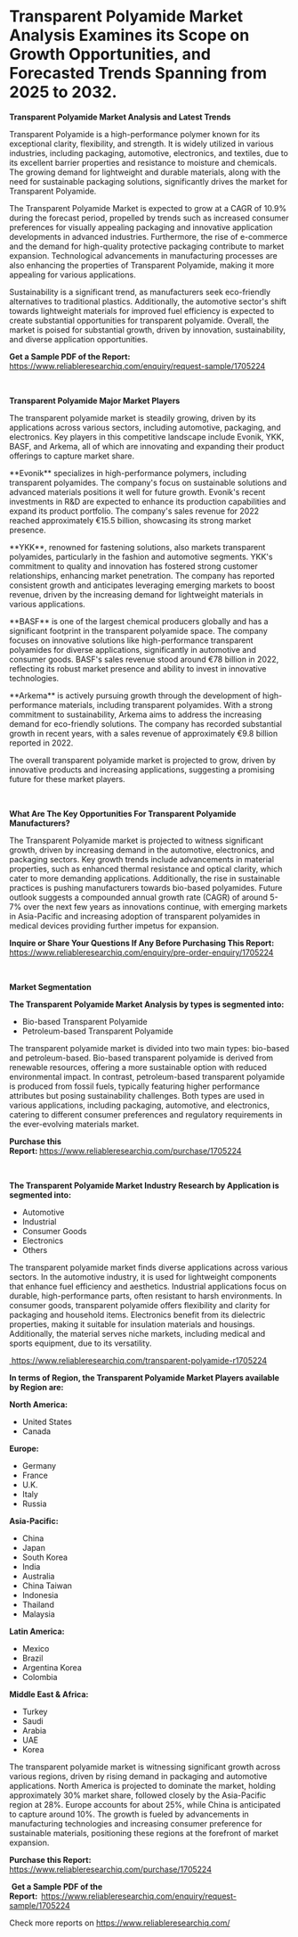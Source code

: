 <p><h1>Transparent Polyamide Market Analysis Examines its Scope on Growth Opportunities, and Forecasted Trends Spanning from 2025 to 2032.</h1></p><p><strong>Transparent Polyamide Market Analysis and Latest Trends</strong></p>
<p><p>Transparent Polyamide is a high-performance polymer known for its exceptional clarity, flexibility, and strength. It is widely utilized in various industries, including packaging, automotive, electronics, and textiles, due to its excellent barrier properties and resistance to moisture and chemicals. The growing demand for lightweight and durable materials, along with the need for sustainable packaging solutions, significantly drives the market for Transparent Polyamide.</p><p>The Transparent Polyamide Market is expected to grow at a CAGR of 10.9% during the forecast period, propelled by trends such as increased consumer preferences for visually appealing packaging and innovative application developments in advanced industries. Furthermore, the rise of e-commerce and the demand for high-quality protective packaging contribute to market expansion. Technological advancements in manufacturing processes are also enhancing the properties of Transparent Polyamide, making it more appealing for various applications.</p><p>Sustainability is a significant trend, as manufacturers seek eco-friendly alternatives to traditional plastics. Additionally, the automotive sector's shift towards lightweight materials for improved fuel efficiency is expected to create substantial opportunities for transparent polyamide. Overall, the market is poised for substantial growth, driven by innovation, sustainability, and diverse application opportunities.</p></p>
<p><strong>Get a Sample PDF of the Report:&nbsp;</strong> <a href="https://www.reliableresearchiq.com/enquiry/request-sample/1705224?utm_campaign=3068&utm_medium=2&utm_source=Github&utm_content=ia&utm_term=30032025&utm_id=transparent-polyamide">https://www.reliableresearchiq.com/enquiry/request-sample/1705224</a></p>
<p>&nbsp;</p>
<p><strong>Transparent Polyamide Major Market Players</strong></p>
<p><p>The transparent polyamide market is steadily growing, driven by its applications across various sectors, including automotive, packaging, and electronics. Key players in this competitive landscape include Evonik, YKK, BASF, and Arkema, all of which are innovating and expanding their product offerings to capture market share.</p><p>**Evonik** specializes in high-performance polymers, including transparent polyamides. The company's focus on sustainable solutions and advanced materials positions it well for future growth. Evonik's recent investments in R&D are expected to enhance its production capabilities and expand its product portfolio. The company's sales revenue for 2022 reached approximately €15.5 billion, showcasing its strong market presence.</p><p>**YKK**, renowned for fastening solutions, also markets transparent polyamides, particularly in the fashion and automotive segments. YKK's commitment to quality and innovation has fostered strong customer relationships, enhancing market penetration. The company has reported consistent growth and anticipates leveraging emerging markets to boost revenue, driven by the increasing demand for lightweight materials in various applications.</p><p>**BASF** is one of the largest chemical producers globally and has a significant footprint in the transparent polyamide space. The company focuses on innovative solutions like high-performance transparent polyamides for diverse applications, significantly in automotive and consumer goods. BASF's sales revenue stood around €78 billion in 2022, reflecting its robust market presence and ability to invest in innovative technologies.</p><p>**Arkema** is actively pursuing growth through the development of high-performance materials, including transparent polyamides. With a strong commitment to sustainability, Arkema aims to address the increasing demand for eco-friendly solutions. The company has recorded substantial growth in recent years, with a sales revenue of approximately €9.8 billion reported in 2022.</p><p>The overall transparent polyamide market is projected to grow, driven by innovative products and increasing applications, suggesting a promising future for these market players.</p></p>
<p>&nbsp;</p>
<p><strong>What Are The Key Opportunities For Transparent Polyamide Manufacturers?</strong></p>
<p><p>The Transparent Polyamide market is projected to witness significant growth, driven by increasing demand in the automotive, electronics, and packaging sectors. Key growth trends include advancements in material properties, such as enhanced thermal resistance and optical clarity, which cater to more demanding applications. Additionally, the rise in sustainable practices is pushing manufacturers towards bio-based polyamides. Future outlook suggests a compounded annual growth rate (CAGR) of around 5-7% over the next few years as innovations continue, with emerging markets in Asia-Pacific and increasing adoption of transparent polyamides in medical devices providing further impetus for expansion.</p></p>
<p><strong>Inquire or Share Your Questions If Any Before Purchasing This Report:</strong> <a href="https://www.reliableresearchiq.com/enquiry/pre-order-enquiry/1705224?utm_campaign=3068&utm_medium=2&utm_source=Github&utm_content=ia&utm_term=30032025&utm_id=transparent-polyamide">https://www.reliableresearchiq.com/enquiry/pre-order-enquiry/1705224</a></p>
<p>&nbsp;</p>
<p><strong>Market Segmentation</strong></p>
<p><strong>The Transparent Polyamide Market Analysis by types is segmented into:</strong></p>
<p><ul><li>Bio-based Transparent Polyamide</li><li>Petroleum-based Transparent Polyamide</li></ul></p>
<p><p>The transparent polyamide market is divided into two main types: bio-based and petroleum-based. Bio-based transparent polyamide is derived from renewable resources, offering a more sustainable option with reduced environmental impact. In contrast, petroleum-based transparent polyamide is produced from fossil fuels, typically featuring higher performance attributes but posing sustainability challenges. Both types are used in various applications, including packaging, automotive, and electronics, catering to different consumer preferences and regulatory requirements in the ever-evolving materials market.</p></p>
<p><strong>Purchase this Report:&nbsp;</strong><a href="https://www.reliableresearchiq.com/purchase/1705224?utm_campaign=3068&utm_medium=2&utm_source=Github&utm_content=ia&utm_term=30032025&utm_id=transparent-polyamide">https://www.reliableresearchiq.com/purchase/1705224</a></p>
<p>&nbsp;</p>
<p><strong>The Transparent Polyamide Market Industry Research by Application is segmented into:</strong></p>
<p><ul><li>Automotive</li><li>Industrial</li><li>Consumer Goods</li><li>Electronics</li><li>Others</li></ul></p>
<p><p>The transparent polyamide market finds diverse applications across various sectors. In the automotive industry, it is used for lightweight components that enhance fuel efficiency and aesthetics. Industrial applications focus on durable, high-performance parts, often resistant to harsh environments. In consumer goods, transparent polyamide offers flexibility and clarity for packaging and household items. Electronics benefit from its dielectric properties, making it suitable for insulation materials and housings. Additionally, the material serves niche markets, including medical and sports equipment, due to its versatility.</p></p>
<p><a href="https://www.reliableresearchiq.com/transparent-polyamide-r1705224?utm_campaign=3068&utm_medium=2&utm_source=Github&utm_content=ia&utm_term=30032025&utm_id=transparent-polyamide">&nbsp;https://www.reliableresearchiq.com/transparent-polyamide-r1705224</a></p>
<p><strong>In terms of Region, the Transparent Polyamide Market Players available by Region are:</strong></p>
<p>
    <p> <strong> North America: </strong>
        <ul>
            <li>United States</li>
            <li>Canada</li>
        </ul>
        </p> 
    <p> <strong> Europe: </strong>
        <ul>
            <li>Germany</li>
            <li>France</li>
            <li>U.K.</li>
            <li>Italy</li>
            <li>Russia</li>
        </ul>
        </p> 
    <p> <strong> Asia-Pacific: </strong>
        <ul>
            <li>China</li>
            <li>Japan</li>
            <li>South Korea</li>
            <li>India</li>
            <li>Australia</li>
            <li>China Taiwan</li>
            <li>Indonesia</li>
            <li>Thailand</li>
            <li>Malaysia</li>
        </ul>
        </p> 
    <p> <strong> Latin America: </strong>
        <ul>
            <li>Mexico</li>
            <li>Brazil</li>
            <li>Argentina Korea</li>
            <li>Colombia</li>
        </ul>
        </p> 
    <p> <strong> Middle East & Africa: </strong>
        <ul>
            <li>Turkey</li>
            <li>Saudi</li>
            <li>Arabia</li>
            <li>UAE</li>
            <li>Korea</li>
        </ul>
    </p>
    </p>
<p><p>The transparent polyamide market is witnessing significant growth across various regions, driven by rising demand in packaging and automotive applications. North America is projected to dominate the market, holding approximately 30% market share, followed closely by the Asia-Pacific region at 28%. Europe accounts for about 25%, while China is anticipated to capture around 10%. The growth is fueled by advancements in manufacturing technologies and increasing consumer preference for sustainable materials, positioning these regions at the forefront of market expansion.</p></p>
<p><strong>Purchase this Report: </strong><a href="https://www.reliableresearchiq.com/purchase/1705224?utm_campaign=3068&utm_medium=2&utm_source=Github&utm_content=ia&utm_term=30032025&utm_id=transparent-polyamide">https://www.reliableresearchiq.com/purchase/1705224</a></p>
<p>&nbsp;<strong>Get a Sample PDF of the Report:&nbsp;&nbsp;</strong><a href="https://www.reliableresearchiq.com/enquiry/request-sample/1705224?utm_campaign=3068&utm_medium=2&utm_source=Github&utm_content=ia&utm_term=30032025&utm_id=transparent-polyamide">https://www.reliableresearchiq.com/enquiry/request-sample/1705224</a></p>
<p><strong></strong></p>
<p>Check more reports on <a href="https://www.reliableresearchiq.com/?utm_campaign=3068&utm_medium=2&utm_source=Github&utm_content=ia&utm_term=30032025&utm_id=transparent-polyamide">https://www.reliableresearchiq.com/</a></p>